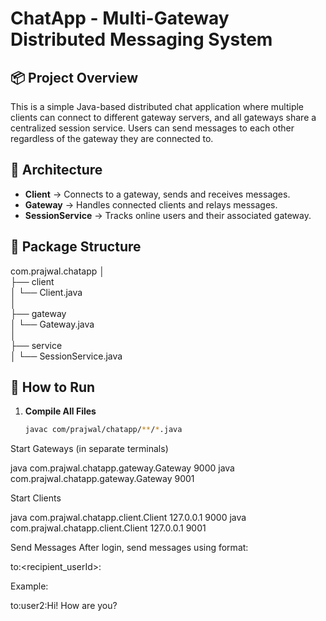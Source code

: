 ChatApp - Multi-Gateway Distributed Messaging System
====================================================

📦 Project Overview
-------------------
This is a simple Java-based distributed chat application where multiple clients can connect to different gateway servers, and all gateways share a centralized session service. Users can send messages to each other regardless of the gateway they are connected to.

🧱 Architecture
--------------
- **Client** → Connects to a gateway, sends and receives messages.
- **Gateway** → Handles connected clients and relays messages.
- **SessionService** → Tracks online users and their associated gateway.

📁 Package Structure
--------------------
com.prajwal.chatapp
│                                                                                                                                                                         
├── client                                                                                                                                                                                      
│   └── Client.java                                                                                                                                                    
│                                                                                                                                                    
├── gateway                                                                                                                                                    
│   └── Gateway.java                                                                                                                                                    
│                                                                                                                                                    
├── service                                                                                                                                                    
│   └── SessionService.java                                                                                                                                                    
                                                                                                                                                    
🧪 How to Run
-------------
1. **Compile All Files**
   ```bash
   javac com/prajwal/chatapp/**/*.java
Start Gateways (in separate terminals)


java com.prajwal.chatapp.gateway.Gateway 9000
java com.prajwal.chatapp.gateway.Gateway 9001

Start Clients


java com.prajwal.chatapp.client.Client 127.0.0.1 9000
java com.prajwal.chatapp.client.Client 127.0.0.1 9001


Send Messages
After login, send messages using format:

to:<recipient_userId>:<message>

Example:

to:user2:Hi! How are you?
